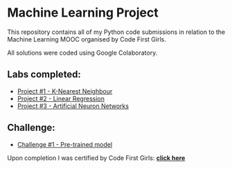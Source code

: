 # Machine Learning Project

This repository contains all of my Python code submissions in relation to the Machine Learning MOOC organised by Code First Girls.

All solutions were coded using Google Colaboratory.

## Labs completed:
* [Project #1 - K-Nearest Neighbour](https://github.com/tmatthias/machine-learning-mooc/blob/main/K_Nearest_Neighbour.ipynb)
* [Project #2 - Linear Regression](https://github.com/tmatthias/machine-learning-mooc/blob/main/Linear_Regression.ipynb)
* [Project #3 - Artificial Neuron Networks](https://github.com/tmatthias/machine-learning-mooc/blob/main/Artificial_Neuron_Networks.ipynb)

## Challenge:
* [Challenge #1 - Pre-trained model](https://github.com/tmatthias/machine-learning-mooc/blob/main/Challenge_pre_trained_model.ipynb)

Upon completion I was certified by Code First Girls: [**click here**](https://1drv.ms/b/s!AmsqrPxrw1gOtHJeXdvsZsYzFeaB?e=kctFXK)
